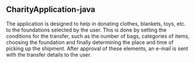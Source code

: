 
## CharityApplication-java

The application is designed to help in donating clothes, blankets, toys, etc. to the foundations selected by the user. This is done by setting the conditions for the transfer, such as the number of bags, categories of items, choosing the foundation and finally determining the place and time of picking up the shipment. After approval of these elements, an e-mail is sent with the transfer details to the user. 
